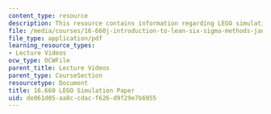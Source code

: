 ```yaml
---
content_type: resource
description: This resource contains information regarding LEGO simulation paper.
file: /media/courses/16-660j-introduction-to-lean-six-sigma-methods-january-iap-2012/de061d05aa8ccdacf626d9f29e7b6955_MIT16_660JIAP12_sim_paper.pdf
file_type: application/pdf
learning_resource_types:
- Lecture Videos
ocw_type: OCWFile
parent_title: Lecture Videos
parent_type: CourseSection
resourcetype: Document
title: 16.660 LEGO Simulation Paper
uid: de061d05-aa8c-cdac-f626-d9f29e7b6955
---
```

